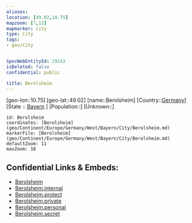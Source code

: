 ```yaml
---
aliases: 
location: [49.02,10.75]
mapzoom: [7,12] 
mapmarker: city 
type: City
tags:
- geo/City


SpocWebEntityId: 29143
isDeleted: false
confidential: public

title: Berolsheim
---
```

[geo-lon::10.75]
[geo-lat::49.02]
[name::Berolsheim]
[Country::[Germany](geo/Continent/Europe/Germany.md)]
[State :: [Bayern](geo/Continent/Europe/Germany/West/Bayern.md) ]
[Population::]
[Unknown::]


```leaflet
id: Berolsheim
coordinates: [Berolsheim](geo/Continent/Europe/Germany/West/Bayern/City/Berolsheim.md)
markerFile: [Berolsheim](geo/Continent/Europe/Germany/West/Bayern/City/Berolsheim.md)
defaultZoom: 11 
maxZoom: 18
```


## Confidential Links & Embeds: 
- [Berolsheim](../../../../../../../../_public/geo/Continent/Europe/Germany/West/Bayern/City/Berolsheim.md) 
- [Berolsheim.internal](../../../../../../../../_internal/geo/Continent/Europe/Germany/West/Bayern/City/Berolsheim.internal.md) 
- [Berolsheim.protect](../../../../../../../../_protect/geo/Continent/Europe/Germany/West/Bayern/City/Berolsheim.protect.md) 
- [Berolsheim.private](../../../../../../../../_private/geo/Continent/Europe/Germany/West/Bayern/City/Berolsheim.private.md) 
- [Berolsheim.personal](../../../../../../../../_personal/geo/Continent/Europe/Germany/West/Bayern/City/Berolsheim.personal.md) 
- [Berolsheim.secret](../../../../../../../../_secret/geo/Continent/Europe/Germany/West/Bayern/City/Berolsheim.secret.md) 
